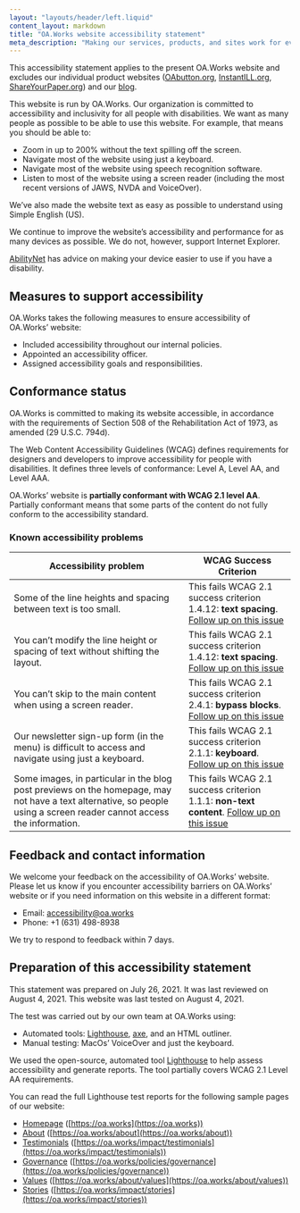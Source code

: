 ```yaml
---
layout: "layouts/header/left.liquid"
content_layout: markdown
title: "OA.Works website accessibility statement"
meta_description: "Making our services, products, and sites work for everyone."
---
```


This accessibility statement applies to the present OA.Works website and excludes our individual product websites ([OAbutton.org](https://oabutton.org), [InstantILL.org](https://instantill.org), [ShareYourPaper.org](https://shareyourpaper.org)) and our [blog](https://blog.oa.works/).

This website is run by OA.Works. Our organization is committed to accessibility and inclusivity for all people with disabilities. We want as many people as possible to be able to use this website. For example, that means you should be able to:

- Zoom in up to 200% without the text spilling off the screen.
- Navigate most of the website using just a keyboard.
- Navigate most of the website using speech recognition software.
- Listen to most of the website using a screen reader (including the most recent versions of JAWS, NVDA and VoiceOver).

We’ve also made the website text as easy as possible to understand using Simple English (US).

We continue to improve the website’s accessibility and performance for as many devices as possible. We do not, however, support Internet Explorer.

[AbilityNet](https://mcmw.abilitynet.org.uk/) has advice on making your device easier to use if you have a disability.

## Measures to support accessibility

OA.Works takes the following measures to ensure accessibility of OA.Works’ website:

- Included accessibility throughout our internal policies.
- Appointed an accessibility officer.
- Assigned accessibility goals and responsibilities.

## Conformance status

OA.Works is committed to making its website accessible, in accordance with the requirements of Section 508 of the Rehabilitation Act of 1973, as amended (29 U.S.C. 794d).

The Web Content Accessibility Guidelines (WCAG) defines requirements for designers and developers to improve accessibility for people with disabilities. It defines three levels of conformance: Level A, Level AA, and Level AAA.

OA.Works’ website is **partially conformant with WCAG 2.1 level AA**. Partially conformant means that some parts of the content do not fully conform to the accessibility standard.

### Known accessibility problems

| Accessibility problem                                                                                                                                                 | WCAG Success Criterion                                                                                                                        |
|-----------------------------------------------------------------------------------------------------------------------------------------------------------------------|-----------------------------------------------------------------------------------------------------------------------------------------------|
| Some of the line heights and spacing between text is too small.                                                                                                       | This fails WCAG 2.1 success criterion 1.4.12:  **text spacing**.  [Follow up on this issue](https://github.com/oaworks/oa-works/issues/124)   |
| You can’t modify the line height or spacing of text without shifting the layout.                                                                                      | This fails WCAG 2.1 success criterion 1.4.12: **text spacing**.  [Follow up on this issue](https://github.com/oaworks/oa-works/issues/125)    |
| You can’t skip to the main content when using a screen reader.                                                                                                        | This fails WCAG 2.1 success criterion 2.4.1: **bypass blocks**.  [Follow up on this issue](https://github.com/oaworks/oa-works/issues/126)    |
| Our newsletter sign-up form (in the menu) is difficult to access and navigate using just a keyboard.                                                                  | This fails WCAG 2.1 success criterion 2.1.1: **keyboard**.  [Follow up on this issue](https://github.com/oaworks/oa-works/issues/127)         |
| Some images, in particular in the blog post previews on the homepage, may not have a text alternative, so people using a screen reader cannot access the information. | This fails WCAG 2.1 success criterion 1.1.1: **non-text content**.  [Follow up on this issue](https://github.com/oaworks/oa-works/issues/128) |

## Feedback and contact information

We welcome your feedback on the accessibility of OA.Works’ website. Please let us know if you encounter accessibility barriers on OA.Works’ website or if you need information on this website in a different format:

- Email: accessibility@oa.works
- Phone: +1 (631) 498-8938

We try to respond to feedback within 7 days.

## Preparation of this accessibility statement

This statement was prepared on July 26, 2021. It was last reviewed on August 4, 2021. This website was last tested on August 4, 2021.

The test was carried out by our own team at OA.Works using:

- Automated tools: [Lighthouse](https://developers.google.com/web/tools/lighthouse/), [axe](https://www.deque.com/axe/), and an HTML outliner.
- Manual testing: MacOs’ VoiceOver and just the keyboard.

We used the open-source, automated tool [Lighthouse](https://developers.google.com/web/tools/lighthouse/) to help assess accessibility and generate reports. The tool partially covers WCAG 2.1 Level AA requirements.

You can read the full Lighthouse test reports for the following sample pages of our website:

- [Homepage](https://lighthouse-dot-webdotdevsite.appspot.com//lh/html?url=https%3A%2F%2Foa.works%2F) ([https://oa.works](https://oa.works))
- [About](https://lighthouse-dot-webdotdevsite.appspot.com//lh/html?url=https%3A%2F%2Foa.works%2Fabout%2F) ([https://oa.works/about](https://oa.works/about))
- [Testimonials](https://lighthouse-dot-webdotdevsite.appspot.com//lh/html?url=https%3A%2F%2Foa.works%2Fimpact%2Ftestimonials%2F) ([https://oa.works/impact/testimonials](https://oa.works/impact/testimonials))
- [Governance](https://lighthouse-dot-webdotdevsite.appspot.com//lh/html?url=https%3A%2F%2Foa.works%2Fpolicies%2Fgovernance%2F) ([https://oa.works/policies/governance](https://oa.works/policies/governance))
- [Values](https://lighthouse-dot-webdotdevsite.appspot.com//lh/html?url=https%3A%2F%2Foa.works%2Fabout%2Fvalues) ([https://oa.works/about/values](https://oa.works/about/values))
- [Stories](https://lighthouse-dot-webdotdevsite.appspot.com//lh/html?url=https%3A%2F%2Foa.works%2Fimpact%2Fstories%2F) ([https://oa.works/impact/stories](https://oa.works/impact/stories))

